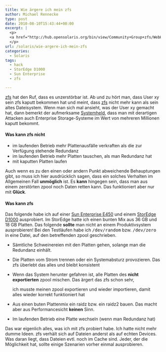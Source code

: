 ```yaml
---
title: Wie ärgere ich mein zfs
author: Michael Rennecke
type: post
date: 2010-08-10T15:43:44+00:00
excerpt: |
  <p>
  <a href="http://hub.opensolaris.org/bin/view/Community+Group+zfs/WebHome">zfs</a> hat den Ruf, dass es unzerstörbar ist. Ab und zu hört man, dass User xy sein zfs kaputt bekommen hat und meint, dass <a href="http://hub.opensolaris.org/bin/view/Community+Group+zfs/WebHome">zfs</a> nicht mehr kann als sein altes Dateisystem. Wenn man sich mal ansieht, was der User xy gemacht hat, dann bemerkt der aufmerksame <a href="http://www.systemhelden.com/">Systemheld</a>, dass man mit derartigen Attacken auch Enterprise Storage-Systeme im Wert von mehreren Millionen kaputt bekommt.
  </p>
url: /solaris/wie-argere-ich-mein-zfs
categories:
  - Solaris
tags:
  - hack
  - StorEdge D1000
  - Sun Enterprise
  - zfs

---
```

[zfs][1] hat den Ruf, dass es unzerstörbar ist. Ab und zu hört man, dass User xy sein zfs kaputt bekommen hat und meint, dass [zfs][1] nicht mehr kann als sein altes Dateisystem. Wenn man sich mal ansieht, was der User xy gemacht hat, dann bemerkt der aufmerksame [Systemheld][2], dass man mit derartigen Attacken auch Enterprise Storage-Systeme im Wert von mehreren Millionen kaputt bekommt. 

#### Was kann zfs nicht

  * im laufenden Betrieb mehr Plattenausfälle verkraften als die zur Verfügung stehende Redundanz
  * im laufenden Betrieb mehr Platten tauschen, als man Redundanz hat
  * mit kaputten Platten laufen

Auch wenn es zu den einen oder andern Punkt abweichende Behauptungen gibt, so muss ich hier ausdrücklich sagen, dass ein solches Verhalten im Allgemeinen Fall **unmöglich** ist. Es **kann** hingegen sein, dass man aus einem zerstörten zpool noch Daten retten kann. Das funktioniert aber nur mit **Glück**. 

#### Was kann zfs

Das folgende habe ich auf einer [Sun Enterprise E450][3] und einem [StorEdge D1000][4] ausprobiert. Im StorEdge hatte ich einen bunten Mix aus 36 GB und 18 GB Platten. Das folgende **sollte** man nicht an einem Produktivsystem ausprobieren! Bei den Testläufen habe ich <tt>/dev/random</tt> bzw. <tt>/dev/zero</tt> in eine Datei, auf den betreffenden zpool geschrieben.

  * Sämtliche Schweinereien mit den Platten gehen, solange man die Redundanz einhält.
  * Die Platten vom Strom trennen oder ein Systemabsturz provozieren. Das zfs überlebt das alles und bleibt konsistent
  * Wenn das System herunter gefahren ist, alle Platten des **nicht exportierten** zpool mischen. Das ärgert das zfs schon sehr,
         
    ich musste meinen zpool exportieren und wieder importieren, damit alles wieder korrekt funktioniert hat
  * Aus einen buten Plattenmix ein raidz bzw. ein raidz2 bauen. Das macht aber aus Performancesicht **keinen** Sinn.
  * Im laufenden Betrieb eine Platte wechseln (wenn man Redundanz hat)

Das war eigenlich alles, was ich mit zfs probiert habe. Ich hatte nicht mehr dumme Ideen. zfs verhält sich auf Dateien anderst als auf echten Devices. Was daran liegt, dass Dateien evtl. noch im Cache sind. Jeder, der die Möglichkeit hat, sollte einige Szenarien vorher einmal ausprobieren.

 [1]: http://hub.opensolaris.org/bin/view/Community+Group+zfs/WebHome
 [2]: http://www.systemhelden.com/
 [3]: http://docs.sun.com/app/docs/coll/e450?l=en
 [4]: http://docs.sun.com/app/docs/coll/d1000-arrray